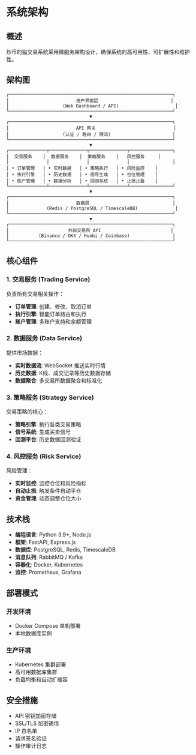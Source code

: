 # 系统架构

## 概述

炒币的猫交易系统采用微服务架构设计，确保系统的高可用性、可扩展性和维护性。

## 架构图

```
┌─────────────────────────────────────────────────────────────┐
│                         用户界面层                           │
│                    (Web Dashboard / API)                     │
└─────────────────────────────────────────────────────────────┘
                               ▼
┌─────────────────────────────────────────────────────────────┐
│                         API 网关                             │
│                    (认证 / 路由 / 限流)                       │
└─────────────────────────────────────────────────────────────┘
                               ▼
┌──────────────┬──────────────┬──────────────┬────────────────┐
│  交易服务    │  数据服务    │  策略服务    │   风控服务     │
│              │              │              │                │
│ • 订单管理   │ • 实时数据   │ • 策略执行   │ • 风险监控    │
│ • 执行引擎   │ • 历史数据   │ • 信号生成   │ • 仓位管理    │
│ • 账户管理   │ • 数据分析   │ • 回测系统   │ • 止损止盈    │
└──────────────┴──────────────┴──────────────┴────────────────┘
                               ▼
┌─────────────────────────────────────────────────────────────┐
│                         数据层                               │
│              (Redis / PostgreSQL / TimescaleDB)              │
└─────────────────────────────────────────────────────────────┘
                               ▼
┌─────────────────────────────────────────────────────────────┐
│                      外部交易所 API                          │
│           (Binance / OKX / Huobi / Coinbase)                │
└─────────────────────────────────────────────────────────────┘
```

## 核心组件

### 1. 交易服务 (Trading Service)

负责所有交易相关操作：
- **订单管理**: 创建、修改、取消订单
- **执行引擎**: 智能订单路由和执行
- **账户管理**: 多账户支持和余额管理

### 2. 数据服务 (Data Service)

提供市场数据：
- **实时数据流**: WebSocket 推送实时行情
- **历史数据**: K线、成交记录等历史数据存储
- **数据聚合**: 多交易所数据聚合和标准化

### 3. 策略服务 (Strategy Service)

交易策略的核心：
- **策略引擎**: 执行各类交易策略
- **信号系统**: 生成买卖信号
- **回测平台**: 历史数据回测验证

### 4. 风控服务 (Risk Service)

风险管理：
- **实时监控**: 监控仓位和风险指标
- **自动止损**: 触发条件自动平仓
- **资金管理**: 动态调整仓位大小

## 技术栈

- **编程语言**: Python 3.9+, Node.js
- **框架**: FastAPI, Express.js
- **数据库**: PostgreSQL, Redis, TimescaleDB
- **消息队列**: RabbitMQ / Kafka
- **容器化**: Docker, Kubernetes
- **监控**: Prometheus, Grafana

## 部署模式

### 开发环境
- Docker Compose 单机部署
- 本地数据库实例

### 生产环境
- Kubernetes 集群部署
- 高可用数据库集群
- 负载均衡和自动扩缩容

## 安全措施

- API 密钥加密存储
- SSL/TLS 加密通信
- IP 白名单
- 请求签名验证
- 操作审计日志